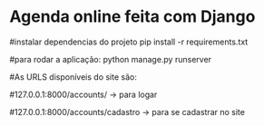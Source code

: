 # Agenda online feita com Django

#instalar dependencias do projeto pip install -r requirements.txt


#para rodar a aplicação: python manage.py runserver

#As URLS disponíveis do site são:

#127.0.0.1:8000/accounts/  -> para logar

#127.0.0.1:8000/accounts/cadastro -> para se cadastrar no site


